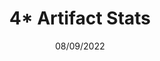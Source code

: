---
title: 4* Artifact Stats
status: Accepted
date: 08/09/2022
description: Adjust the artifact sub-stat table for 4* artifacts and set up the guidelines for 4* and 5* mixed artifacts.
---